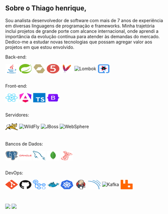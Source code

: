 ## Sobre o Thiago henrique,

Sou analista desenvolvedor de software com mais de 7 anos de experiência em diversas linguagens de programação e frameworks. Minha trajetória inclui
projetos de grande porte com alcance internacional, onde aprendi a importância da evolução contínua para atender às demandas do mercado. Dedico-me a 
estudar novas tecnologias que possam agregar valor aos projetos em que estou envolvido.
<br>

Back-end:
<div style="display: inline_block">
<img align="center" alt="Java" height="30" width="40" src="https://raw.githubusercontent.com/devicons/devicon/master/icons/java/java-original.svg">
<img align="center" alt="Spring" height="30" width="40" src="https://raw.githubusercontent.com/devicons/devicon/master/icons/spring/spring-original.svg">
<img align="center" alt="Hibernate" height="30" width="40" src="https://raw.githubusercontent.com/devicons/devicon/master/icons/hibernate/hibernate-plain.svg">
<img align="center" alt="JUnit" height="30" width="40" src="https://raw.githubusercontent.com/devicons/devicon/master/icons/junit/junit-plain.svg">
<img align="center" alt="Maven" height="30" width="40" src="https://raw.githubusercontent.com/devicons/devicon/master/icons/maven/maven-original.svg">
<img align="center" alt="Lombok" height="30" width="40" src="https://raw.githubusercontent.com/devicons/devicon/master/icons/lombok/lombok-original.svg"> 
<img align="center" alt="Quarkus" height="30" width="40" src="https://raw.githubusercontent.com/devicons/devicon/master/icons/quarkus/quarkus-original.svg"> 
</div>
<br> 

Front-end:
<div style="display: inline_block">
<img align="center" alt="React" height="30" width="40" src="https://raw.githubusercontent.com/devicons/devicon/master/icons/react/react-original.svg">
<img align="center" alt="Angular" height="30" width="40" src="https://raw.githubusercontent.com/devicons/devicon/master/icons/angular/angular-original.svg">
<img align="center" alt="TypeScript" height="30" width="40" src="https://raw.githubusercontent.com/devicons/devicon/master/icons/typescript/typescript-plain.svg">
<img align="center" alt="Bootstrap" height="30" width="40" src="https://raw.githubusercontent.com/devicons/devicon/master/icons/bootstrap/bootstrap-original.svg">
</div>
<br>

Servidores:
<div style="display: inline_block">
<img align="center" alt="Tomcat" height="30" width="40" src="https://raw.githubusercontent.com/devicons/devicon/master/icons/tomcat/tomcat-original.svg">
<img align="center" alt="WildFly" height="30" width="40" src="https://raw.githubusercontent.com/devicons/devicon/master/icons/wildfly/wildfly-original.svg">
<img align="center" alt="JBoss" height="30" width="40" src="https://raw.githubusercontent.com/devicons/devicon/master/icons/jboss/jboss-original.svg">
<img align="center" alt="WebSphere" height="30" width="40" src="https://raw.githubusercontent.com/devicons/devicon/master/icons/websphere/websphere-original.svg">
</div>
<br>

Bancos de Dados:
<div style="display: inline_block">
<img align="center" alt="PostgreSQL" height="30" width="40" src="https://raw.githubusercontent.com/devicons/devicon/master/icons/postgresql/postgresql-original.svg">
<img align="center" alt="Oracle" height="30" width="40" src="https://raw.githubusercontent.com/devicons/devicon/master/icons/oracle/oracle-original.svg">
<img align="center" alt="MySQL" height="30" width="40" src="https://raw.githubusercontent.com/devicons/devicon/master/icons/mysql/mysql-original.svg">
<img align="center" alt="MongoDB" height="30" width="40" src="https://raw.githubusercontent.com/devicons/devicon/master/icons/mongodb/mongodb-original.svg">
<img align="center" alt="SQL Server" height="30" width="40" src="https://raw.githubusercontent.com/devicons/devicon/master/icons/microsoftsqlserver/microsoftsqlserver-plain.svg">
</div>
<br>

DevOps:
<div style="display: inline_block">
<img align="center" alt="Git" height="30" width="40" src="https://raw.githubusercontent.com/devicons/devicon/master/icons/git/git-original.svg">
<img align="center" alt="GitHub" height="30" width="40" src="https://raw.githubusercontent.com/devicons/devicon/master/icons/github/github-original.svg">
<img align="center" alt="GitHub Actions" height="30" width="40" src="https://raw.githubusercontent.com/devicons/devicon/master/icons/githubactions/githubactions-original.svg">
<img align="center" alt="Docker" height="30" width="40" src="https://raw.githubusercontent.com/devicons/devicon/master/icons/docker/docker-original.svg">
<img align="center" alt="Kubernetes" height="30" width="40" src="https://raw.githubusercontent.com/devicons/devicon/master/icons/kubernetes/kubernetes-plain.svg">
<img align="center" alt="Jenkins" height="30" width="40" src="https://raw.githubusercontent.com/devicons/devicon/master/icons/jenkins/jenkins-original.svg">
<img align="center" alt="SonarQube" height="30" width="40" src="https://raw.githubusercontent.com/devicons/devicon/master/icons/sonarqube/sonarqube-original.svg">
<img align="center" alt="Kafka" height="30" width="40" src="https://raw.githubusercontent.com/devicons/devicon/master/icons/kafka/kafka-original.svg">
<img align="center" alt="RabbitMQ" height="30" width="40" src="https://raw.githubusercontent.com/devicons/devicon/master/icons/rabbitmq/rabbitmq-original.svg">
</div>
<br>

##

<div> 
  <a href = "mailto:thiago.henrique.25@hotmail.com"><img src="https://img.shields.io/badge/-Hotmail-%23333?style=for-the-badge&logo=hotmail&logoColor=white" target="_blank"></a>
  <a href="https://www.linkedin.com/in/thiago-henrique-045950b6" target="_blank"><img src="https://img.shields.io/badge/-LinkedIn-%230077B5?style=for-the-badge&logo=linkedin&logoColor=white" target="_blank"></a> 
</div>
